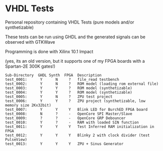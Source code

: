 # VHDL Tests

Personal repository containing VHDL Tests (pure models and/or synthetizable)

These tests can be run using GHDL and the generated signals can be observed with GTKWave

Programming is done with Xilinx 10.1 Impact

(yes, its an old version, but it supports one of my FPGA boards with a Spartan-2E 300K gates!)


```
Sub-Directory  GHDL Synth  FPGA  Description
test_0001:      Y      N     ?   file_read testbench
test_0002:      Y      N     ?   ROM model (loading rom external file)
test_0003:      Y      Y     ?   ROM model (synthetizable)
test_0004:      Y      Y     ?   ROM model (synthetizable)
test_0005:      Y      N     ?   ZPU test project
test_0006:      Y      Y     ?   ZPU project (synthetizable, low memory size 2Kx32bit)
test_0007:      Y      Y     Y   Blink LED for BurchED FPGA board
test_0008:      N      ?     -   OpenCore SPI Master/Slave
test_0009:      ?      ?     -   OpenCore GRP Debouncer
test_0010:      Y      ?     -   RAM with loaded SIN function
test_0011:      Y      Y     Y   Test Inferred RAM initialization in FPGA
test_0012:      Y      Y     Y   Blinky 2 with clock divider (test PulseView)
test_0013:      Y      Y     Y   ZPU + Sinus Generator
```
